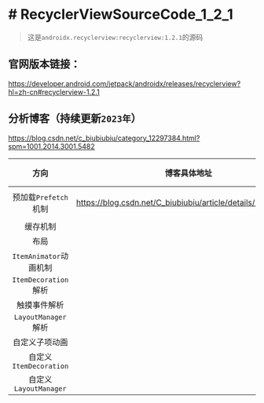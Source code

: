 # # RecyclerViewSourceCode_1_2_1

> 这是`androidx.recyclerview:recyclerview:1.2.1`的源码

## 官网版本链接：

<https://developer.android.com/jetpack/androidx/releases/recyclerview?hl=zh-cn#recyclerview-1.2.1> 

## 分析博客（持续更新`2023年`）

<https://blog.csdn.net/c_biubiubiu/category_12297384.html?spm=1001.2014.3001.5482> 

|          方向          |                         博客具体地址                         |        时间         | 备注 |
| :--------------------: | :----------------------------------------------------------: | :-----------------: | :--: |
|  预加载`Prefetch`机制  | <https://blog.csdn.net/C_biubiubiu/article/details/128747524> | 2023-01-21 22:10:04 |      |
|        缓存机制        |                                                              |                     |      |
|          布局          |                                                              |                     |      |
| `ItemAnimator`动画机制 |                                                              |                     |      |
|  `ItemDecoration`解析  |                                                              |                     |      |
|      触摸事件解析      |                                                              |                     |      |
|  `LayoutManager`解析   |                                                              |                     |      |
|     自定义子项动画     |                                                              |                     |      |
| 自定义`ItemDecoration` |                                                              |                     |      |
| 自定义`LayoutManager`  |                                                              |                     |      |
